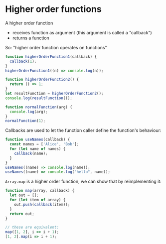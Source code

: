 # Higher order functions

A higher order function
- receives function as argument (this argument is called a "callback")
- returns a function

So: "higher order function operates on functions"


```javascript
function higherOrderFunction1(callback) {
  callback(1);
}
higherOrderFunction1((n) => console.log(n));

function higherOrderFunction2() {
  return () => 1;
}
let resultFunction = higherOrderFunction2();
console.log(resultFunction());

function normalFunction(arg) {
  console.log(arg);
}
normalFunction(1);
```

Callbacks are used to let the function caller define the function's behaviour:

```javascript
function useNames(callback) {
  const names = ['Alice', 'Bob'];
  for (let name of names) {
    callback(name);
  }
}
useNames((name) => console.log(name));
useNames((name) => console.log("hello", name));
```

`Array.map` is a higher order function, we can show that by reimplementing it:

```javascript
function map(array, callback) {
  let out = [];
  for (let item of array) {
    out.push(callback(item));
  }
  return out;
}

// these are equivalent:
map([1, 2], i => i + 1);
[1, 2].map(i => i + 1);
```